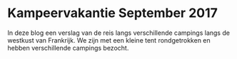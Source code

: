 # Kampeervakantie September 2017
In deze blog een verslag van de reis langs verschillende campings langs de westkust van Frankrijk.
We zijn met een kleine tent rondgetrokken en hebben verschillende campings bezocht.
